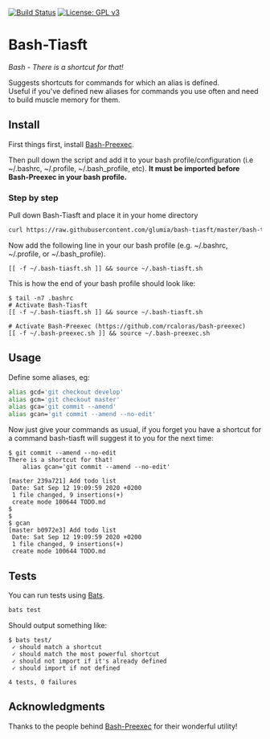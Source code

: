 [![Build Status](https://travis-ci.com/glumia/bash-tiasft.svg?branch=master)](https://travis-ci.com/github/glumia/bash-tiasft)
[![License: GPL v3](https://img.shields.io/badge/License-GPLv3-blue.svg)](https://www.gnu.org/licenses/gpl-3.0)


# Bash-Tiasft
*Bash - There is a shortcut for that!*

Suggests shortcuts for commands for which an alias is defined.  
Useful if you've defined new aliases for commands you use often and need
to build muscle memory for them.

## Install
First things first, install [Bash-Preexec](https://github.com/rcaloras/bash-preexec).

Then pull down the script and add it to your bash profile/configuration (i.e
~/.bashrc, ~/.profile, ~/.bash_profile, etc). **It must be imported before
Bash-Preexec in your bash profile.**

### Step by step
Pull down Bash-Tiasft and place it in your home directory
```bash
curl https://raw.githubusercontent.com/glumia/bash-tiasft/master/bash-tiasft.sh -o ~/.bash-tiasft.sh
```

Now add the following line in your our bash profile (e.g. ~/.bashrc,
~/.profile, or ~/.bash_profile).
```
[[ -f ~/.bash-tiasft.sh ]] && source ~/.bash-tiasft.sh
```

This is how the end of your bash profile should look like:
```
$ tail -n7 .bashrc
# Activate Bash-Tiasft
[[ -f ~/.bash-tiasft.sh ]] && source ~/.bash-tiasft.sh

# Activate Bash-Preexec (https://github.com/rcaloras/bash-preexec)
[[ -f ~/.bash-preexec.sh ]] && source ~/.bash-preexec.sh

```

## Usage
Define some aliases, eg:
```bash
alias gcd='git checkout develop'
alias gcm='git checkout master'
alias gca='git commit --amend'
alias gcan='git commit --amend --no-edit'
```

Now just give your commands as usual, if you forget you have a shortcut for
a command bash-tiasft will suggest it to you for the next time:
```
$ git commit --amend --no-edit
There is a shortcut for that!
    alias gcan='git commit --amend --no-edit'

[master 239a721] Add todo list
 Date: Sat Sep 12 19:09:59 2020 +0200
 1 file changed, 9 insertions(+)
 create mode 100644 TODO.md
$
$
$ gcan
[master b0972e3] Add todo list
 Date: Sat Sep 12 19:09:59 2020 +0200
 1 file changed, 9 insertions(+)
 create mode 100644 TODO.md
```

## Tests
You can run tests using [Bats](https://github.com/bats-core/bats-core).
```bash
bats test
```
Should output something like:
```
$ bats test/
 ✓ should match a shortcut
 ✓ should match the most powerful shortcut
 ✓ should not import if it's already defined
 ✓ should import if not defined

4 tests, 0 failures
```


## Acknowledgments
Thanks to the people behind [Bash-Preexec](https://github.com/rcaloras/bash-preexec)
for their wonderful utility!
